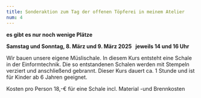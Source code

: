 ```yaml
---
title: Sonderaktion zum Tag der offenen Töpferei in meinem Atelier
num: 4
---
```


**es gibt es nur noch wenige Plätze**

**Samstag und Sonntag, 8. März und 9. März 2025   jeweils 14 und 16 Uhr**

Wir bauen unsere eigene Müslischale. In diesem Kurs entsteht eine Schale in der Einformtechnik. Die so entstandenen Schalen werden mit Stempeln verziert und anschließend gebrannt. Dieser Kurs dauert ca. 1 Stunde und ist für Kinder ab 6 Jahren geeignet.

Kosten pro Person 18,-€ für eine Schale incl. Material -und Brennkosten